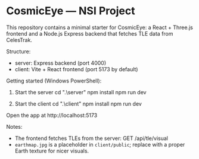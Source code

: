 # CosmicEye — NSI Project

This repository contains a minimal starter for CosmicEye: a React + Three.js frontend and a Node.js Express backend that fetches TLE data from CelesTrak.

Structure:
- server: Express backend (port 4000)
- client: Vite + React frontend (port 5173 by default)

Getting started (Windows PowerShell):

1. Start the server
   cd ".\server"
   npm install
   npm run dev

2. Start the client
   cd ".\client"
   npm install
   npm run dev

Open the app at http://localhost:5173

Notes:
- The frontend fetches TLEs from the server: GET /api/tle/visual
- `earthmap.jpg` is a placeholder in `client/public`; replace with a proper Earth texture for nicer visuals.
